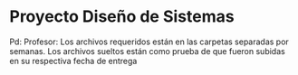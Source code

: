 # Proyecto Diseño de Sistemas
Pd: Profesor: Los archivos requeridos están en las carpetas  separadas por semanas.
Los archivos sueltos están como prueba de que fueron subidas en su respectiva fecha de entrega
